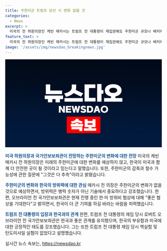 ```yaml
---
title: 주한미군 트럼프 당선 시 변화 없을 것
categories:
  - News
excerpt: >
  미국의 전 하원의장인 케빈 매카시는 트럼프 전 대통령이 재집권해도 주한미군 규모나 배치에 변화가 없을 것으로 전망했습니다. 또한, 주한미군 감축·철수설에 부정적 견해를 밝히면서 한국이 더 많은 기여를 하기를 희망하는 발언을 했습니다. 매카시는 방위력은 병력 숫자보다는 기술이 중요하다고 강조하며 더 큰 성장과 보호력 전환이 예상된다고 말했습니다. 한편, 로버트 오브라이언 전 보좌관도 주한미군 감축·철수 가능성에 대한 질문에 그것은 다 추측이라며 방위비 협상에서 한국이 더 큰 기여를 해야 한다고 강조했습니다.
feature_text: >
  미국의 전 하원의장인 케빈 매카시는 트럼프 전 대통령이 재집권해도 주한미군 규모나 배치에 변화가 없을 것으로 전망했습니다. 또한, 주한미군 감축·철수설에 부정적 견해를 밝히면서 한국이 더 많은 기여를 하기를 희망하는 발언을 했습니다. 매카시는 방위력은 병력 숫자보다는 기술이 중요하다고 강조하며 더 큰 성장과 보호력 전환이 예상된다고 말했습니다. 한편, 로버트 오브라이언 전 보좌관도 주한미군 감축·철수 가능성에 대한 질문에 그것은 다 추측이라며 방위비 협상에서 한국이 더 큰 기여를 해야 한다고 강조했습니다.
image: '/assets/img/newsdao_breakingnews.jpg'
---
```


<p><img src="/assets/img/newsdao_breakingnews.jpg" alt="koreaapp 속보" /></p>

<p><b><span style="color: #1a5490;">미국 하원의장과 국가안보보좌관이 전망하는 주한미군의 변화에 대한 전망</span></b>
미국의 케빈 매카시 전 하원의장은 미래의 주한미군에 대한 변화를 예상하지 않고, 한국이 미국과 함께 더 안전한 곳이 될 것이라고 믿는다고 말했습니다. 또한, 주한미군의 감축과 철수 가능성에 관한 질문에 "그것은 다 추측"이라고 밝혔습니다. </p>

<p><b><span style="color: #1a5490;">주한미군의 변화와 한국의 방위력에 대한 관심</span></b>
매카시 전 의장은 주한미군의 변화가 없을 것으로 예상하면서, 방위력은 병력 숫자가 아닌 기술에서 중요하다고 강조했습니다. 한편, 오브라이언 전 국가안보보좌관은 현재 진행 중인 한·미 방위비 협상에 대해 "좋은 협상을 기대한다"고 밝히면서, 한국이 더 큰 기여를 하길 바라는 바람을 피력했습니다.</p>

<p><b><span style="color: #1a5490;">트럼프 전 대통령의 입장과 한국과의 관계</span></b>
한편, 트럼프 전 대통령의 재임 당시 로버트 오브라이언 전 국가안보보좌관은 한국과 좋은 관계를 유지했으며, 한국의 부유함과 미국에 대한 긍정적인 태도를 강조했습니다. 그는 또한 트럼프 전 대통령 재임 당시 핵실험 및 탄도미사일 실험이 없었다고 설명했습니다.</p>
실시간 뉴스 속보는, <a href="https://newsdao.kr" rel="dofollow">https://newsdao.kr</a>


